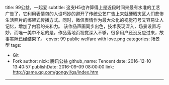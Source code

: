 title: 99公益，一起爱
subtitle: 这支H5也许算得上是近段时间来最有水准的工艺广告了，它利用表情包的人设巧妙的避开了传统公艺广告上来就硬晒灾区人们悲惨生活照片的绑架式传播方式。同时，微信表情作为最大众化的视觉符号又容易让人记忆，增加了内容的亲和力。 该作品声画同步出色，技术表现深入，场景设置巧妙，而唯一美中不足的是，作品落地页视觉深入不够，很多用户还没反应过来，故事实际已经结束了。
cover: 99 public welfare with love.png
categories: 场景型
tags:
  - Git
  - Fork
author:
  nick: 腾讯公益
  github_name: Tencent
date: 2016-12-10 13:40:57
publishDate: 2016-09-09 08:00:00
link: http://game.qq.com/gongyi/gs/index.htm
---

<!-- more -->
